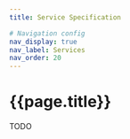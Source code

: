 ```yaml
---
title: Service Specification

# Navigation config
nav_display: true
nav_label: Services
nav_order: 20
---
```


# {{page.title}}

TODO
